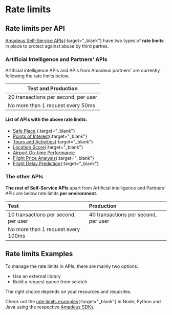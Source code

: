 # Rate limits

## Rate limits per API
[Amadeus Self-Service APIs](https://developers.amadeus.com/self-service){:target="\_blank"} have two types of **rate limits** in place to protect against abuse by third parties.

### Artificial Intelligence and Partners' APIs

Artificial intelligence APIs and APIs from Amadeus partners' are currently following the rate limits below. 

| Test and Production                   |
|---------------------------------------|
| 20 transactions per second, per user |
| No more than 1 request every 50ms   |

#### List of APIs with the above rate limits:

- [Safe Place ](https://developers.amadeus.com/self-service/category/destination-content/api-doc/safe-place){:target="\_blank"}
- [Points of Interest]( https://developers.amadeus.com/self-service/category/destination-content/api-doc/points-of-interest ){:target="\_blank"}
- [Tours and Activities]( https://developers.amadeus.com/self-service/category/destination-content/api-doc/tours-and-activities ){:target="\_blank"}
- [Location Score]( https://developers.amadeus.com/self-service/category/destination-content/api-doc/location-score ){:target="\_blank"}
- [Airport On-time Performance]( https://developers.amadeus.com/self-service/category/air/api-doc/airport-on-time-performance )
- [Flight Price Analysis]( https://developers.amadeus.com/self-service/category/air/api-doc/flight-price-analysis ){:target="\_blank"}
- [Flight Delay Prediction]( https://developers.amadeus.com/self-service/category/air/api-doc/flight-delay-prediction ){:target="\_blank"}



### The other APIs

**The rest of Self-Service APIs** apart from Artificial intelligence and Partners' APIs are below rate limits **per environment**.

| **Test** | **Production** |
| :--- | :--- |
| 10 transactions per second, per user | 40 transactions per second, per user  |
| No more than 1 request every 100ms | |

## Rate limits Examples 
To manage the rate limits in APIs, there are mainly two options: 
- Use an external library
- Build a request queue from scratch

The right choice depends on your resources and requisites. 

Check out the [rate limits examples](https://github.com/amadeus4dev-examples/APIRateLimits){:target="\_blank"} in Node, Python and Java using the respective [Amadeus SDKs](./developer-tools/index.md).
